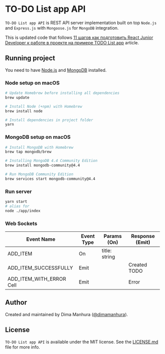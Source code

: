 # TO-DO List app API 

`TO-DO List app API` is REST API server implementation built on top `Node.js` and `Express.js` with `Mongoose.js` for `MongoDB` integration.

This is updated code that follows [11 шагов как подготовить React Junior Developer к работе в проекте на примере TODO List app](https://aleksandrov.ws/2013/09/12/restful-api-with-nodejs-plus-mongodb) article.

## Running project

You need to have [Node.js](https://nodejs.org) and [MongoDB](https://www.mongodb.com) installed.

### Node setup on macOS

```sh
# Update Homebrew before installing all dependencies
brew update

# Install Node (+npm) with Homebrew
brew install node

# Install dependencies in project folder
yarn
```

### MongoDB setup on macOS

```sh
# Install MongoDB with Homebrew
brew tap mongodb/brew

# Installing MongoDB 4.4 Community Edition
brew install mongodb-community@4.4

# Run MongoDB Community Edition
brew services start mongodb-community@4.4
```

### Run server

```sh
yarn start
# alias for
node ./app/index
```

### Web Sockets
| Event Name                | Event Type    | Params (On)    | Response (Emit) |
| ------------------------- | ------------- |--------------  | --------------- |
| ADD_ITEM                  | On            | title: string  |                 |
| ADD_ITEM_SUCCESSFULLY     | Emit          |                | Created TODO    |
| ADD_ITEM_WITH_ERROR Cell  | Emit          |                | Error           |

## Author
Created and maintained by Dima Manhura ([@dimamanhura](https://www.linkedin.com/in/dima-manhura-889259144)).


## License
`TO-DO List app API` is available under the MIT license. See the [LICENSE.md](LICENSE.md) file for more info.

